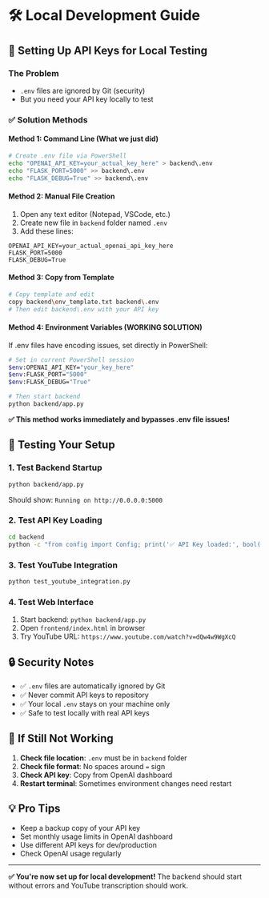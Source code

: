 # 🛠️ Local Development Guide

## 🔑 Setting Up API Keys for Local Testing

### The Problem
- `.env` files are ignored by Git (security)
- But you need your API key locally to test

### ✅ Solution Methods

#### **Method 1: Command Line (What we just did)**
```bash
# Create .env file via PowerShell
echo "OPENAI_API_KEY=your_actual_key_here" > backend\.env
echo "FLASK_PORT=5000" >> backend\.env
echo "FLASK_DEBUG=True" >> backend\.env
```

#### **Method 2: Manual File Creation**
1. Open any text editor (Notepad, VSCode, etc.)
2. Create new file in `backend` folder named `.env`
3. Add these lines:
```
OPENAI_API_KEY=your_actual_openai_api_key_here
FLASK_PORT=5000
FLASK_DEBUG=True
```

#### **Method 3: Copy from Template**
```bash
# Copy template and edit
copy backend\env_template.txt backend\.env
# Then edit backend\.env with your API key
```

#### **Method 4: Environment Variables (WORKING SOLUTION)**
If .env files have encoding issues, set directly in PowerShell:
```bash
# Set in current PowerShell session
$env:OPENAI_API_KEY="your_key_here"
$env:FLASK_PORT="5000"
$env:FLASK_DEBUG="True"

# Then start backend
python backend/app.py
```

**✅ This method works immediately and bypasses .env file issues!**

## 🧪 Testing Your Setup

### 1. Test Backend Startup
```bash
python backend/app.py
```
Should show: `Running on http://0.0.0.0:5000`

### 2. Test API Key Loading
```bash
cd backend
python -c "from config import Config; print('✅ API Key loaded:', bool(Config.OPENAI_API_KEY))"
```

### 3. Test YouTube Integration
```bash
python test_youtube_integration.py
```

### 4. Test Web Interface
1. Start backend: `python backend/app.py`
2. Open `frontend/index.html` in browser
3. Try YouTube URL: `https://www.youtube.com/watch?v=dQw4w9WgXcQ`

## 🔒 Security Notes

- ✅ `.env` files are automatically ignored by Git
- ✅ Never commit API keys to repository
- ✅ Your local `.env` stays on your machine only
- ✅ Safe to test locally with real API keys

## 🚨 If Still Not Working

1. **Check file location**: `.env` must be in `backend` folder
2. **Check file format**: No spaces around `=` sign
3. **Check API key**: Copy from OpenAI dashboard
4. **Restart terminal**: Sometimes environment changes need restart

## 💡 Pro Tips

- Keep a backup copy of your API key
- Set monthly usage limits in OpenAI dashboard
- Use different API keys for dev/production
- Check OpenAI usage regularly

---

**✅ You're now set up for local development!**
The backend should start without errors and YouTube transcription should work.